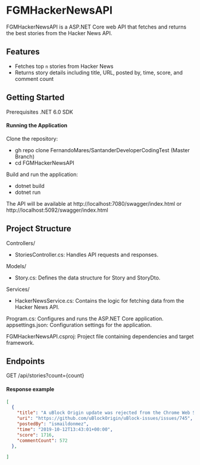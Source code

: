 # FGMHackerNewsAPI

FGMHackerNewsAPI is a ASP.NET Core web API that fetches and returns the best stories from the Hacker News API.

## Features

- Fetches top `n` stories from Hacker News
- Returns story details including title, URL, posted by, time, score, and comment count

## Getting Started
Prerequisites
.NET 6.0 SDK

#### Running the Application
Clone the repository:

 - gh repo clone FernandoMares/SantanderDeveloperCodingTest (Master Branch)
 - cd FGMHackerNewsAPI

Build and run the application:
 - dotnet build
 - dotnet run

The API will be available at http://localhost:7080/swagger/index.html or http://localhost:5092/swagger/index.html


## Project Structure
Controllers/
 - StoriesController.cs: Handles API requests and responses.

Models/
 - Story.cs: Defines the data structure for Story and StoryDto.

Services/
 - HackerNewsService.cs: Contains the logic for fetching data from the Hacker News API.

Program.cs: Configures and runs the ASP.NET Core application.
appsettings.json: Configuration settings for the application.

FGMHackerNewsAPI.csproj: Project file containing dependencies and target framework.

## Endpoints

GET /api/stories?count={count}

#### Response example

```json
[
  {
    "title": "A uBlock Origin update was rejected from the Chrome Web Store",
    "uri": "https://github.com/uBlockOrigin/uBlock-issues/issues/745",
    "postedBy": "ismaildonmez",
    "time": "2019-10-12T13:43:01+00:00",
    "score": 1716,
    "commentCount": 572
  },
  
]


